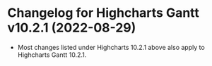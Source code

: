 # Changelog for Highcharts Gantt v10.2.1 (2022-08-29)

- Most changes listed under Highcharts 10.2.1 above also apply to Highcharts Gantt 10.2.1.